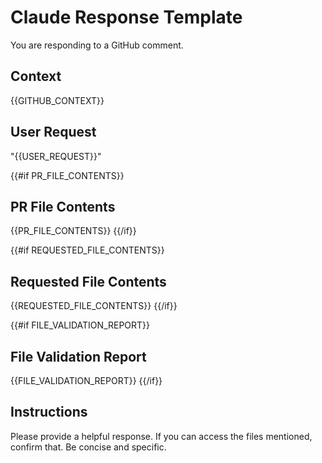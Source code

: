 # Claude Response Template

You are responding to a GitHub comment.

## Context
{{GITHUB_CONTEXT}}

## User Request
"{{USER_REQUEST}}"

{{#if PR_FILE_CONTENTS}}
## PR File Contents
{{PR_FILE_CONTENTS}}
{{/if}}

{{#if REQUESTED_FILE_CONTENTS}}
## Requested File Contents
{{REQUESTED_FILE_CONTENTS}}
{{/if}}

{{#if FILE_VALIDATION_REPORT}}
## File Validation Report
{{FILE_VALIDATION_REPORT}}
{{/if}}

## Instructions
Please provide a helpful response. If you can access the files mentioned, confirm that. Be concise and specific.